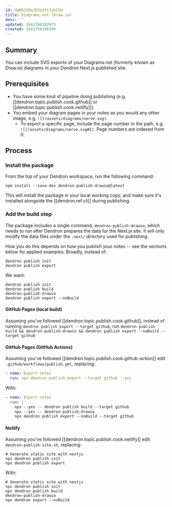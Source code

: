 ```yaml
---
id: dqN52V9aJE5o3ttJykChH
title: Diagrams.net (Draw.io)
desc: ''
updated: 1641760102973
created: 1641756186309
---
```


## Summary

You can include SVG exports of your Diagrams.net (formerly known as Draw.io) diagrams in your Dendron Next.js published site.

## Prerequisites

- You have some kind of pipeline doing publishing (e.g. [[dendron.topic.publish.cook.github]] or [[dendron.topic.publish.cook.netlify]]).
- You embed your diagram pages in your notes as you would any other image, e.g. `![](assets/diagrams/nerve.svg)`.
  - To export a specific page, include the page number in the path, e.g. `![](assets/diagrams/nerve.svg#2)`. Page numbers are indexed from 0.

## Process

### Install the package

From the top of your Dendron workspace, run the following command:

```console
npm install --save-dev dendron-publish-drawio@latest
```

This will install the package in your local working copy, and make sure it's installed alongside the [[dendron.ref.cli]] during publishing.

### Add the build step

The package includes a single command, `dendron-publish-drawio`, which needs to run after Dendron prepares the data for the Next.js site. It will only modify the data files under the `.next/` directory used for publishing.

How you do this depends on how you publish your notes -- see the sections below for applied examples. Broadly, instead of:

```console
dendron publish init
dendron publish export
```

We want:

```console
dendron publish init
dendron publish build
dendron-publish-drawio
dendron publish export --noBuild
```

#### GitHub Pages (local build)

Assuming you've followed [[dendron.topic.publish.cook.github]], instead of running `dendron publish export --target github`, run `dendron publish build && dendron-publish-drawio && dendron publish export --noBuild --target github`

#### GitHub Pages (GitHub Actions)

Assuming you've followed [[dendron.topic.publish.cook.github-action]] edit `.github/workflows/publish.yml`, replacing:

```yaml
- name: Export notes
  run: npx dendron publish export --target github --yes
```

With:

```yaml
- name: Export notes
  run: |
    npx --yes -- dendron publish build --target github
    npx --yes -- dendron-publish-drawio
    npx dendron publish export --noBuild --target github
```

#### Netlify

Assuming you've followed [[dendron.topic.publish.cook.netlify]] edit `dendron-publish-site.sh`, replacing:

```shell
# Generate static site with nextjs
npx dendron publish init
npx dendron publish export
```

With:

```shell
# Generate static site with nextjs
npx dendron publish init
npx dendron publish build
dendron-publish-drawio
npx dendron export --noBuild
```
